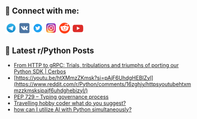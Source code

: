 ## 🔎 Connect with me:
[<img src="https://github.com/bullbesh/bullbesh/blob/main/images/Telegram.png" width="32" height="32" />](https://t.me/bullbesh)
[<img src="https://github.com/bullbesh/bullbesh/blob/main/images/VK.png" width="32" height="32" />](https://vk.com/bullbesh)
[<img src="https://github.com/bullbesh/bullbesh/blob/main/images/Twitter.png" width="32" height="32" />](https://twitter.com/bullbesh1)
[<img src="https://github.com/bullbesh/bullbesh/blob/main/images/Instagram.png" width="32" height="32" />](https://www.instagram.com/bullbesh)
[<img src="https://github.com/bullbesh/bullbesh/blob/main/images/Reddit.png" width="32" height="32" />](https://www.reddit.com/user/bullbesh)
[<img src="https://github.com/bullbesh/bullbesh/blob/main/images/YouTube.png" width="32" height="32" />](https://www.youtube.com/channel/UCtfjRs6uzgq5mfm8S06WTcg)

## 📕 Latest r/Python Posts
<!-- BLOG-POST-LIST:START -->
- [From HTTP to gRPC: Trials, tribulations and triumphs of porting our Python SDK | Cerbos](https://www.reddit.com/r/Python/comments/16zgmat/from_http_to_grpc_trials_tribulations_and/)
- [https://youtu.be/htXMmzZKmsk?si=pAjF6UhdgHEBIZyl](https://www.reddit.com/r/Python/comments/16zghjy/httpsyoutubehtxmmzzkmsksipajf6uhdghebizyl/)
- [PEP 729 – Typing governance process](https://www.reddit.com/r/Python/comments/16zfghv/pep_729_typing_governance_process/)
- [Travelling hobby coder what do you suggest?](https://www.reddit.com/r/Python/comments/16zesya/travelling_hobby_coder_what_do_you_suggest/)
- [how can I utilize AI with Python simultaneously?](https://www.reddit.com/r/Python/comments/16zeg1x/how_can_i_utilize_ai_with_python_simultaneously/)
<!-- BLOG-POST-LIST:END -->
